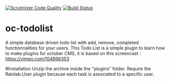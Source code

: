 [![Scrutinizer Code Quality](https://scrutinizer-ci.com/g/pmietlicki/oc-todolist/badges/quality-score.png?b=master)](https://scrutinizer-ci.com/g/pmietlicki/oc-todolist/?branch=master) [![Build Status](https://scrutinizer-ci.com/g/pmietlicki/oc-todolist/badges/build.png?b=master)](https://scrutinizer-ci.com/g/pmietlicki/oc-todolist/build-status/master)

# oc-todolist
A simple database driven todo list with add, remove, completed functionnalities for your users. 
This Todo List is a simple plugin to learn how to make plugins for october CMS, 
it is based on this screencast : https://vimeo.com/104896353

#Installation
Unzip the archive inside the "plugins" folder.
Require the Rainlab.User plugin because each task is associated to a specific user.
